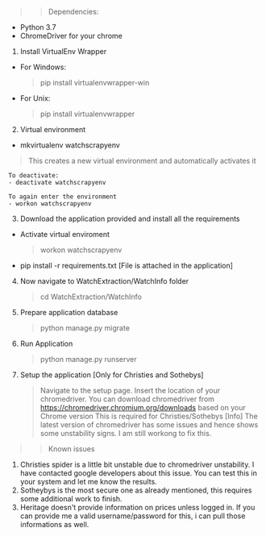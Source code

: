 >> Dependencies: 
- Python 3.7
- ChromeDriver for your chrome

1. Install VirtualEnv Wrapper
- For Windows:
	> pip install virtualenvwrapper-win
- For Unix:
	> pip install virtualenvwrapper

2. Virtual environment
- mkvirtualenv watchscrapyenv
> This creates a new virtual environment and automatically activates it

	To deactivate:
	- deactivate watchscrapyenv

	To again enter the environment
	- workon watchscrapyenv

3. Download the application provided and install all the requirements

- Activate virtual enviroment
	> workon watchscrapyenv

- pip install -r requirements.txt [File is attached in the application]

4. Now navigate to WatchExtraction/WatchInfo folder
	> cd WatchExtraction/WatchInfo

5. Prepare application database
	> python manage.py migrate

6. Run Application
	> python manage.py runserver

7. Setup the application [Only for Christies and Sothebys]
	> Navigate to the setup page.
	> Insert the location of your chromedriver.
	> You can download chromedriver from https://chromedriver.chromium.org/downloads based on your Chrome version
	> This is required for Christies/Sothebys
	[Info] The latest version of chromedriver has some issues and hence shows some unstability signs. I am still workong to fix this.

>> Known issues

1. Christies spider is a little bit unstable due to chromedriver unstability. I have contacted google developers about this issue. You can test this in your system and let me know the results.
2. Sotheybys is the most secure one as already mentioned, this requires some additional work to finish.
3. Heritage doesn't provide information on prices unless logged in. If you can provide me a valid username/password for this, i can pull those informations as well.






